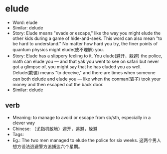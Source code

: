 # elude

- Word: elude
- Similar: delude
- Story: Elude means "evade or escape," like the way you might elude the other kids during a game of hide-and-seek. This word can also mean "to be hard to understand." No matter how hard you try, the finer points of quantum physics might elude(使不理解) you.
- Story: Elude has a slippery feeling to it. You elude(避开，躲避) the police, math can elude you — and that yak you went to see on safari but never got a glimpse of, you might say that he has eluded you as well. Delude(欺骗) means "to deceive," and there are times when someone can both delude and elude you — like when the conman(骗子) took your money and then escaped out the back door.
- Similar: delude

## verb

- Meaning: to manage to avoid or escape from sb/sth, especially in a clever way
- Chinese: （尤指机敏地）避开，逃避，躲避
- Tags: 
- Eg.: The two men managed to elude the police for six weeks. 这两个男人想方设法逃避警方追捕达六个星期。

